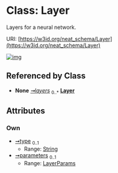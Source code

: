 
# Class: Layer


Layers for a neural network.

URI: [https://w3id.org/neat_schema/Layer](https://w3id.org/neat_schema/Layer)


[![img](https://yuml.me/diagram/nofunky;dir:TB/class/[LayerParams],[LayerParams]<parameters%200..1-++[Layer&#124;type:string%20%3F],[LayerContainer]++-%20layers%200..*>[Layer],[LayerContainer])](https://yuml.me/diagram/nofunky;dir:TB/class/[LayerParams],[LayerParams]<parameters%200..1-++[Layer&#124;type:string%20%3F],[LayerContainer]++-%20layers%200..*>[Layer],[LayerContainer])

## Referenced by Class

 *  **None** *[➞layers](layerContainer__layers.md)*  <sub>0..\*</sub>  **[Layer](Layer.md)**

## Attributes


### Own

 * [➞type](layer__type.md)  <sub>0..1</sub>
     * Range: [String](types/String.md)
 * [➞parameters](layer__parameters.md)  <sub>0..1</sub>
     * Range: [LayerParams](LayerParams.md)
